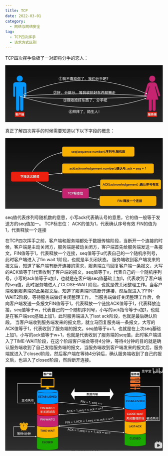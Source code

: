 ```yaml
---
title: TCP
date: 2022-03-01
category:
  - 网络与网络安全
tag:
  - TCP四次挥手
  - 请求方式区别
---
```



TCP四次挥手像极了一对即将分手的恋人：

![](./images/TCP-1.png)

真正了解四次挥手的时候需要知道以下以下字段的概念：

![](./images/TCP-2.png)

seq值代表序列号随机数的意思，小写ack代表确认号的意思，它的值一般等于发送方的seq值加一。
TCP标志位：
ACK的值为1，代表确认序号有效
FIN的值为1，代表释放一个连接

在TCP四次挥手之前，客户端和服务端都处于数据传输阶段，当断开一个连接的时候，客户端是主动关闭方，服务端是被动关闭方，客户端首先给服务端发送一条报文，FIN值等于1，代表释放一个连接，seq值等于u代表自己的一个随机序列号，此时客户端进入了fin wait 1阶段，也就是半关闭状态。
服务端收到客户端发来的报文后，知道了客户端有断开连接的需求，服务端立马回复客户端一条报文，大写的ACK值等于1代表收到了客户端的报文，seq值等于v，代表自己的一个随机序列号，小写的ack值等于u加1，也就是在客户端seq值基础上加1，代表收到了客户端的seq值，此时服务端进入了CLOSE-WAIT阶段，也就是做关闭整理工作。当客户端收到服务端的此条报文后，知道了服务端同意断开连接，然后就进入了FIN-WAIT2阶段，等待服务端做好关闭整理工作。
当服务端做好关闭整理工作后，会向客户端发送一条报文FIN值等于1，代表释放一个链接ACK值等于1，代表释放连接，seq值等于w，代表自己的一个随机序列号，小写的ack指令等于u加1，也就是在客户端seq基础上加1，此时服务端进入了last ack阶段，也就是最后确认阶段。
当客户端收到服务端发来的报文后，就立马回复服务端一条报文，大写的ACK值等于1，代表收到了服务端的报文。seq值等于u+1，也就是在上次seq基础上加1，小写的ack值等于w+1，也就是代表收到了服务端的seq值，此时客户端进入了TIME-WAIT阶段，在这个阶段客户端会等待4分钟，等待4分钟的目的就是确认服务端收到了自己发给服务端的报文，当服务端收到客户端发来的报文后，服务端就进入了closed阶段，然后客户端在等待4分钟后，确认服务端收到了自己的报文后，也进入了closed阶段，然后断开连接。

![](./images/TCP-3.png)


